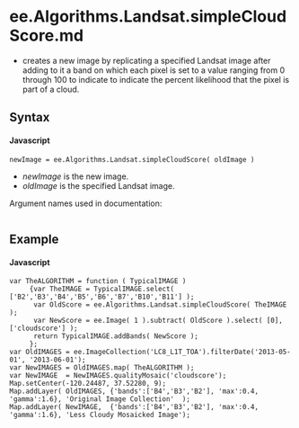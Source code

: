  # ee.Algorithms.Landsat.simpleCloudScore.md
- creates a new image by replicating a specified Landsat image after adding to it a band on which each pixel is set to a value ranging from 0 through 100 to indicate to indicate the percent likelihood that the pixel is part of a cloud. 


## Syntax

#### Javascript
```
newImage = ee.Algorithms.Landsat.simpleCloudScore( oldImage ) 
```

- *newImage* is the new image.
- *oldImage* is the specified Landsat image. 

Argument names used in documentation:
```

```

## Example

#### Javascript
```
var TheALGORITHM = function ( TypicalIMAGE ) 
     {var TheIMAGE = TypicalIMAGE.select( ['B2','B3','B4','B5','B6','B7','B10','B11'] );
      var OldScore = ee.Algorithms.Landsat.simpleCloudScore( TheIMAGE );
      var NewScore = ee.Image( 1 ).subtract( OldScore ).select( [0], ['cloudscore'] );
      return TypicalIMAGE.addBands( NewScore );
     };
var OldIMAGES = ee.ImageCollection('LC8_L1T_TOA').filterDate('2013-05-01', '2013-06-01');
var NewIMAGES = OldIMAGES.map( TheALGORITHM );
var NewIMAGE  = NewIMAGES.qualityMosaic('cloudscore');
Map.setCenter(-120.24487, 37.52280, 9);
Map.addLayer( OldIMAGES, {'bands':['B4','B3','B2'], 'max':0.4, 'gamma':1.6}, 'Original Image Collection'  );
Map.addLayer( NewIMAGE,  {'bands':['B4','B3','B2'], 'max':0.4, 'gamma':1.6}, 'Less Cloudy Mosaicked Image');

``` 
